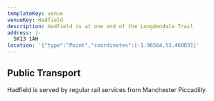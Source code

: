 ```yaml
---
templateKey: venue
venueKey: Hadfield
description: Hadfield is at one end of the Longdendale Trail
address: |-
  SK13 1AH
location: '{"type":"Point","coordinates":[-1.96564,53.46083]}'
---
```

## Public Transport

Hadfield is served by regular rail services from Manchester Piccadilly.

